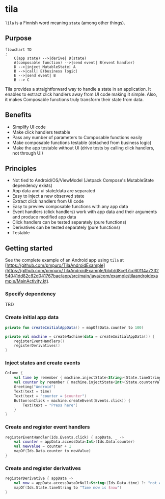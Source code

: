 # tila
`Tila` is a Finnish word meaning `state` (among other things).


## Purpose

```mermaid
flowchart TD
;
    C(app state) -->|derive| D(state)
    A(composable function) -->|send event| B(event handler)
    D -->|inject MutableState| A
    B -->|call| E(business logic)
    E -->|send event| B
    B --> C
```

Tila provides a straightforward way to handle a state in an application.
It enables to extract click handlers away from UI code making it simple.
Also, it makes Composable functions truly transform their state from data.

## Benefits

* Simplify UI code
* Make click handlers testable
* Pass any number of parameters to Composable functions easily
* Make composable functions testable (detached from business logic)
* Make the app testable without UI (drive tests by calling click handlers, not through UI)

## Principles
- Not tied to Android/OS/ViewModel (Jetpack Compose's MutableState dependency exists)
- App data and ui state/data are separated
- Easy to inject a new observed state
- Extract click handlers from UI code
- Easy to preview composable functions with any app data
- Event handlers (click handlers) work with app data and their arguments and produce modified app data
- Click handlers can be tested separately (pure functions)
- Derivatives can be tested separately (pure functions)
- Testable

## Getting started

See the complete example of an Android app using `tila`
at [https://github.com/pmpuro/TilaAndroidExample](https://github.com/pmpuro/TilaAndroidExample/blob/d8ce17cc60114a723254041dd82c82d041767bae/app/src/main/java/com/example/tilaandroidexample/MainActivity.kt).

### Specify dependency

TBD

### Create initial app data

```kotlin
private fun createInitialAppData() = mapOf(Data.counter to 100)

private val machine = createMachine(data = createInitialAppData()) {
    registerEventHandlers()
    registerDerivatives()
}
```

### Inject states and create events

```kotlin
Column {
    val time by remember { machine.injectState<String>(State.timeString) }
    val counter by remember { machine.injectState<Int>(State.counterValue) }
    Greeting("Android")
    Text(text = time)
    Text(text = "counter = $counter")
    Button(onClick = machine.createEvent(Events.click)) {
        Text(text = "Press here")
    }
}
```

### Create and register event handlers

```kotlin
registerEventHandler(Ids.Events.click) { appData, _ ->
    val counter = appData.accessData<Int>(Ids.Data.counter)
    val newValue = counter + 1
    mapOf(Ids.Data.counter to newValue)
}
```

### Create and register derivatives

```kotlin
registerDerivative { appData ->
    val now = appData.accessDataOrNull<String>(Ids.Data.time) ?: "not available yet"
    mapOf(Ids.State.timeString to "Time now is $now")
}
```
